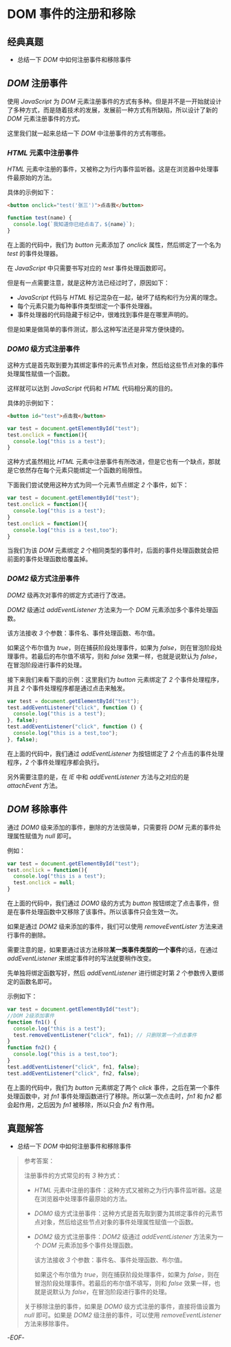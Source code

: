 # DOM 事件的注册和移除



## 经典真题



- 总结一下 *DOM* 中如何注册事件和移除事件



## *DOM* 注册事件



使用 *JavaScript* 为 *DOM* 元素注册事件的方式有多种。但是并不是一开始就设计了多种方式，而是随着技术的发展，发展前一种方式有所缺陷，所以设计了新的 *DOM* 元素注册事件的方式。



这里我们就一起来总结一下 *DOM* 中注册事件的方式有哪些。



### *HTML* 元素中注册事件



*HTML* 元素中注册的事件，又被称之为行内事件监听器。这是在浏览器中处理事件最原始的方法。

具体的示例如下：

```html
<button onclick="test('张三')">点击我</button>
```

```js
function test(name) {
  console.log(`我知道你已经点击了，${name}`);
}
```

在上面的代码中，我们为 *button* 元素添加了 *onclick* 属性，然后绑定了一个名为 *test* 的事件处理器。

在 *JavaScript* 中只需要书写对应的 *test* 事件处理函数即可。

但是有一点需要注意，就是这种方法已经过时了，原因如下：

- *JavaScript* 代码与 *HTML* 标记混杂在一起，破坏了结构和行为分离的理念。
- 每个元素只能为每种事件类型绑定一个事件处理器。
- 事件处理器的代码隐藏于标记中，很难找到事件是在哪里声明的。

但是如果是做简单的事件测试，那么这种写法还是非常方便快捷的。



### *DOM0* 级方式注册事件



这种方式是首先取到要为其绑定事件的元素节点对象，然后给这些节点对象的事件处理属性赋值一个函数。

这样就可以达到 *JavaScript* 代码和 *HTML* 代码相分离的目的。

具体的示例如下：

```html
<button id="test">点击我</button>
```

```js
var test = document.getElementById("test");
test.onclick = function(){
  console.log("this is a test");
}
```

这种方式虽然相比 *HTML* 元素中注册事件有所改进，但是它也有一个缺点，那就是它依然存在每个元素只能绑定一个函数的局限性。

下面我们尝试使用这种方式为同一个元素节点绑定 *2* 个事件，如下：

```js
var test = document.getElementById("test");
test.onclick = function(){
  console.log("this is a test");
}
test.onclick = function(){
  console.log("this is a test,too");
}
```

当我们为该 *DOM* 元素绑定 *2* 个相同类型的事件时，后面的事件处理函数就会把前面的事件处理函数给覆盖掉。



### *DOM2* 级方式注册事件



*DOM2* 级再次对事件的绑定方式进行了改进。

*DOM2* 级通过 *addEventListener* 方法来为一个 *DOM* 元素添加多个事件处理函数。

该方法接收 *3* 个参数：事件名、事件处理函数、布尔值。

如果这个布尔值为 *true*，则在捕获阶段处理事件，如果为 *false*，则在冒泡阶段处理事件。若最后的布尔值不填写，则和 *false* 效果一样，也就是说默认为 *false*，在冒泡阶段进行事件的处理。



接下来我们来看下面的示例：这里我们为 *button* 元素绑定了 *2* 个事件处理程序，并且 *2* 个事件处理程序都是通过点击来触发。

```js
var test = document.getElementById("test");
test.addEventListener("click", function () {
  console.log("this is a test");
}, false);
test.addEventListener("click", function () {
  console.log("this is a test,too");
}, false);
```

在上面的代码中，我们通过 *addEventListener* 为按钮绑定了 *2* 个点击的事件处理程序，*2* 个事件处理程序都会执行。

另外需要注意的是，在 *IE* 中和 *addEventListener* 方法与之对应的是 *attachEvent* 方法。



## *DOM* 移除事件



通过 *DOM0* 级来添加的事件，删除的方法很简单，只需要将 *DOM* 元素的事件处理属性赋值为 *null* 即可。

例如：

```js
var test = document.getElementById("test");
test.onclick = function(){
  console.log("this is a test");
  test.onclick = null;
}
```

在上面的代码中，我们通过 *DOM0* 级的方式为 *button* 按钮绑定了点击事件，但是在事件处理函数中又移除了该事件。所以该事件只会生效一次。



如果是通过 *DOM2* 级来添加的事件，我们可以使用 *removeEventLister* 方法来进行事件的删除。

需要注意的是，如果要通过该方法移除**某一类事件类型的一个事件**的话，在通过 *addEventListener* 来绑定事件时的写法就要稍作改变。

先单独将绑定函数写好，然后 *addEventListener* 进行绑定时第 *2* 个参数传入要绑定的函数名即可。

示例如下：

```js
var test = document.getElementById("test");
//DOM 2级添加事件
function fn1() {
  console.log("this is a test");
  test.removeEventListener("click", fn1); // 只删除第一个点击事件
}
function fn2() {
  console.log("this is a test,too");
}
test.addEventListener("click", fn1, false);
test.addEventListener("click", fn2, false);
```

在上面的代码中，我们为 *button* 元素绑定了两个 *click* 事件，之后在第一个事件处理函数中，对 *fn1* 事件处理函数进行了移除。所以第一次点击时，*fn1* 和 *fn2* 都会起作用，之后因为 *fn1* 被移除，所以只会 *fn2* 有作用。



## 真题解答



- 总结一下 *DOM* 中如何注册事件和移除事件

> 参考答案：
>
> 注册事件的方式常见的有 *3* 种方式：
>
> - *HTML* 元素中注册的事件：这种方式又被称之为行内事件监听器。这是在浏览器中处理事件最原始的方法。
>
> - *DOM0* 级方式注册事件：这种方式是首先取到要为其绑定事件的元素节点对象，然后给这些节点对象的事件处理属性赋值一个函数。
>
> - *DOM2* 级方式注册事件：*DOM2* 级通过 *addEventListener* 方法来为一个 *DOM* 元素添加多个事件处理函数。
>
>   该方法接收 *3* 个参数：事件名、事件处理函数、布尔值。
>
>   如果这个布尔值为 *true*，则在捕获阶段处理事件，如果为 *false*，则在冒泡阶段处理事件。若最后的布尔值不填写，则和 *false* 效果一样，也就是说默认为 *false*，在冒泡阶段进行事件的处理。
>
> 关于移除注册的事件，如果是 *DOM0* 级方式注册的事件，直接将值设置为 *null* 即可。如果是 *DOM2* 级注册的事件，可以使用 *removeEventListener* 方法来移除事件。



-*EOF*-


